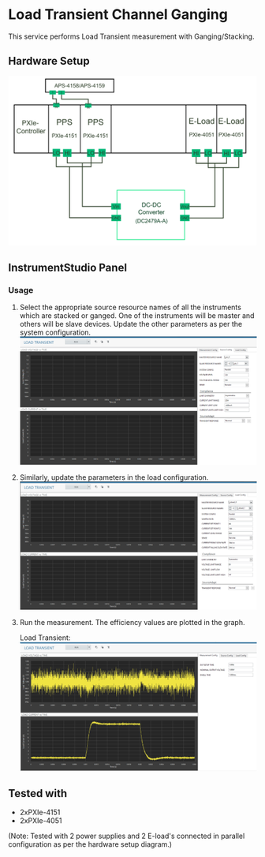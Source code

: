 # Load Transient Channel Ganging
This service performs Load Transient measurement with Ganging/Stacking.

## Hardware Setup
  ![alt text](../meas-images/ganging-hw-setup.png)

## InstrumentStudio Panel

### Usage

1. Select the appropriate source resource names of all the instruments which are stacked or ganged. One of the instruments will be master and others will be slave devices. Update the other parameters as per the system configuration.
   ![alt text](../meas-images/load-tran-ch-source-config.png)

2. Similarly, update the parameters in the load configuration.
   ![alt text](../meas-images/load-tran-ch-load-config.png)

3. Run the measurement. The efficiency values are plotted in the graph.
   
   Load Transient:
   ![alt text](../meas-images/load-tran-ch-meas-results.png)

## Tested with
- 2xPXIe-4151
- 2xPXIe-4051

(Note: Tested with 2 power supplies and 2 E-load's connected in parallel configuration as per the hardware setup diagram.)
